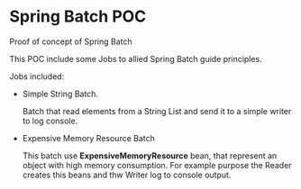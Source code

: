 # Spring Batch POC
Proof of concept of Spring Batch

This POC include some Jobs to allied Spring Batch guide principles.

Jobs included:
* Simple String Batch.

    Batch that read elements from a String List and send it to a simple writer to log console.
* Expensive Memory Resource Batch

    This batch use **ExpensiveMemoryResource** bean, that represent an object with high memory consumption.
    For example purpose the Reader creates this beans and thw Writer log to console output.

